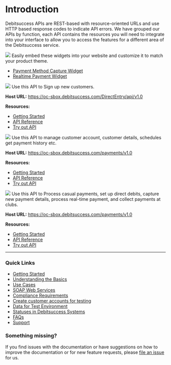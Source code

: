# Introduction 
Debitsuccess APIs are REST-based with resource-oriented URLs and use HTTP based response codes to indicate API errors. We have grouped our APIs by function, each API contains the resources you will need to integrate into your interface to allow you to access the features for a different area of the Debitsuccess service.


<!--
type: tab
title: Widgets
-->

![](https://drive.google.com/uc?export=view&id=1VrjRQqDmjB5tNIJZL9kgfODk8XvEECmP)
Easily embed these widgets into your website and customize it to match your product theme. 


- [Payment Method Capture Widget](../Widgets/Payment-Capture-Widget.md)
- [Realtime Payment Widget](../Widgets/Real-time-payment-widget.md)


<!--
type: tab
title: Customer Sign-up API
-->


![](https://drive.google.com/uc?export=view&id=1wPPYU8jy4qL02sUMw4plbrFeC_uTDF_E)
Use this API to Sign up new customers.

**Host URL:** https://oc-sbox.debitsuccess.com/DirectEntry/api/v1.0

**Resources:**

- [Getting Started](https://debitsuccess.atlassian.net/wiki/spaces/DDE/pages/984778280/Quick+Start)
- [API Reference](https://debitsuccess.stoplight.io/docs/debitsuccess-api/Customer-Sign-up-API.v1.yaml)
- [Try out API](https://debitsuccess.stoplight.io/docs/debitsuccess-api/Customer-Sign-up-API.v1.yaml/paths/~1accounttemplates/post)

<!--
type: tab
title: Customer Services API
-->

![](https://drive.google.com/uc?export=view&id=1gmkI7FnAhla_QJXDPIksTD10vdrS_hU3)
Use this API to manage customer account, customer details, schedules get payment history etc.

**Host URL:** https://oc-sbox.debitsuccess.com/payments/v1.0

**Resources:** 

- [Getting Started](https://debitsuccess.atlassian.net/wiki/spaces/DDE/pages/984778280/Quick+Start)
- [API Reference](https://debitsuccess.stoplight.io/docs/debitsuccess-api/CustomerServicesApi.yaml)
- [Try out API](https://debitsuccess.stoplight.io/docs/debitsuccess-api/CustomerServicesApi.yaml/paths/~1customers/post)

<!--
type: tab
title: Payments API
-->

![](https://drive.google.com/uc?export=view&id=1JayBpSpqPi6tTsozcnd2D7KesIjHALd6)
Use this API to Process casual payments, set up direct debits, capture new payment details, process real-time payment, and collect payments at clubs.

**Host URL:** https://oc-sbox.debitsuccess.com/payments/v1.0

**Resources:**  


- [Getting Started](https://debitsuccess.atlassian.net/wiki/spaces/DDE/pages/984778280/Quick+Start)
- [API Reference](https://debitsuccess.stoplight.io/docs/debitsuccess-api/PaymentsAPI.v1.json)
- [Try out API](https://debitsuccess.stoplight.io/docs/debitsuccess-api/PaymentsAPI.v1.json/paths/~1account~1creditcard/post)



<!-- type: tab-end -->

*****

### Quick Links
- [Getting Started](https://debitsuccess.atlassian.net/wiki/spaces/DDE/pages/984778280/Quick+Start)
- [Understanding the Basics](https://debitsuccess.atlassian.net/wiki/spaces/DDE/pages/1048150917/Understanding+the+Basics)
- [Use Cases](https://debitsuccess.atlassian.net/wiki/spaces/DDE/pages/986156090/Use+Cases)
- [SOAP Web Services](https://debitsuccess.atlassian.net/wiki/spaces/DDE/pages/984777730/SOAP+Web+Services)
- [Compliance Requirements](https://debitsuccess.atlassian.net/wiki/spaces/DDE/pages/1227850540/Compliance+Requirements)
- [Create customer accounts for testing](https://debitsuccess.atlassian.net/wiki/spaces/DDE/pages/1549369452/Create+customer+accounts+for+testing)
- [Data for Test Environment](https://debitsuccess.atlassian.net/wiki/spaces/DDE/pages/989890688/Data+for+Test+Environment)
- [Statuses in Debitsuccess Systems](https://debitsuccess.atlassian.net/wiki/spaces/DDE/pages/1492877598/Statuses+in+Debitsuccess+Systems)
- [FAQs](https://debitsuccess.atlassian.net/wiki/spaces/DDE/pages/984777895/FAQs)
- [Support](https://debitsuccess.atlassian.net/wiki/spaces/DDE/pages/1357611384/Support)

### Something missing?

If you find issues with the documentation or have suggestions on how to improve the documentation or for new feature requests, please [file an issue](https://github.com/Debitsuccess/debitsuccess-api/issues) for us.


